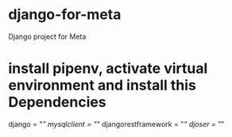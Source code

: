 # django-for-meta
Django project for Meta

# install pipenv, activate virtual environment and install this Dependencies

django = "_"
mysqlclient = "_"
djangorestframework = "_"
djoser = "_"
